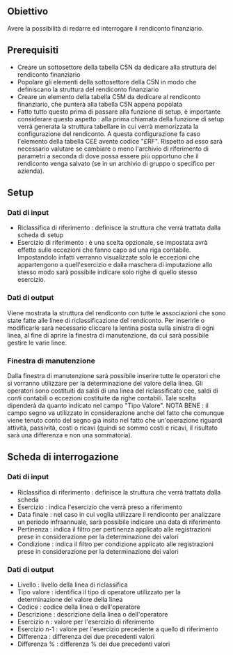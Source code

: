 ## Obiettivo
Avere la possibilità di redarre ed interrogare il rendiconto finanziario.

## Prerequisiti
-  Creare un sottosettore della tabella C5N da dedicare alla struttura del rendiconto finanziario
-  Popolare gli elementi della sottosettore della C5N in modo che definiscano la struttura del rendiconto finanziario
-  Creare un elemento della tabella C5M da dedicare al rendiconto finanziario, che punterà alla tabella C5N appena popolata
-  Fatto tutto questo prima di passare alla funzione di setup, è importante considerare questo aspetto :  alla prima chiamata della funzione di setup verrà generata la struttura tabellare in cui verrà memorizzata la configurazione del rendiconto. A questa configurazione fa caso l'elemento della tabella C£E avente codice "£RF". Rispetto ad esso sarà necessario valutare se cambiare o meno l'archivio di riferimento di parametri a seconda di dove possa essere più opportuno che il rendiconto venga salvato (se in un archivio di gruppo o specifico per azienda).

## Setup

### Dati di input
-  Riclassifica di riferimento :  definisce la struttura che verrà trattata dalla scheda di setup
-  Esercizio di riferimento :  è una scelta opzionale, se impostata avrà effetto sulle eccezioni che fanno capo ad una riga contabile. Impostandolo infatti verranno visualizzate solo le eccezioni che appartengono a quell'esercizio e dalla maschera di imputazione allo stesso modo sarà possibile indicare solo righe di quello stesso esercizio.

### Dati di output
Viene mostrata la struttura del rendiconto con tutte le associazioni che sono state fatte alle linee di riclassificazione del rendiconto. Per inserirle o modificarle sarà necessario cliccare la lentina posta sulla sinistra di ogni linea, al fine di aprire la finestra di manutenzione, da cui sarà possibile gestire le varie linee.

### Finestra di manutenzione
Dalla finestra di manutenzione sarà possibile inserire tutte le operatori che si vorranno utilizzare per la determinazione del valore della linea. Gli operatori sono costituiti da saldi di una linea del riclassificato cee, saldi di conti contabili o eccezioni costituite da righe contabili. Tale scelta dipenderà da quanto indicato nel campo "Tipo Valore".
NOTA BENE :  il campo segno va utilizzato in considerazione anche del fatto che comunque viene tenuto conto del segno già insito nel fatto che un'operazione riguardi attività, passività, costi o ricavi (quindi se sommo costi e ricavi, il risultato sarà una differenza e non una sommatoria).

## Scheda di interrogazione

### Dati di input
-  Riclassifica di riferimento :  definisce la struttura che verrà trattata dalla scheda
-  Esercizio :  indica l'esercizio che verrà preso a riferimento
-  Data finale :  nel caso in cui voglia utilizzare il rendiconto per analizzare un periodo infraannuale, sarà possibile indicare una data di riferimento
-  Pertinenza :  indica il filtro per pertinenza applicato alle registrazioni prese in considerazione per la determinazione dei valori
-  Condizione :  indica il filtro per condizione applicato alle registrazioni prese in considerazione per la determinazione dei valori

### Dati di output
-  Livello :  livello della linea di riclassifica
-  Tipo valore :  identifica il tipo di operatore utilizzato per la determinazione del valore della linea
-  Codice :  codice della linea o dell'operatore
-  Descrizione :  descrizione della linea o dell'operatore
-  Esercizio n :  valore per l'esercizio di riferimento
-  Esercizio n-1 :  valore per l'esercizio precedente a quello di riferimento
-  Differenza :  differenza dei due precedenti valori
-  Differenza % :  differenza % dei due precedenti valori

